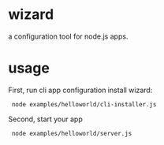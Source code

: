# wizard

a configuration tool for node.js apps.

# usage

First, run cli app configuration install wizard:

     node examples/helloworld/cli-installer.js
     
Second, start your app

     node examples/helloworld/server.js

